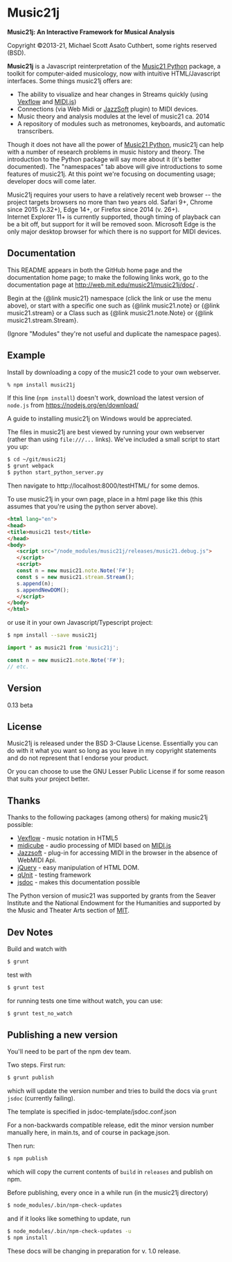Music21j
=========

**Music21j: An Interactive Framework for Musical Analysis**

Copyright &copy;2013-21, Michael Scott Asato Cuthbert, some rights reserved (BSD).

**Music21j** is a Javascript reinterpretation of the [Music21 Python] package,
a toolkit for computer-aided musicology, now with intuitive HTML/Javascript
interfaces. Some things music21j offers are:

  - The ability to visualize and hear changes in Streams quickly (using [Vexflow] and [MIDI.js])
  - Connections (via Web Midi or [JazzSoft] plugin) to MIDI devices.
  - Music theory and analysis modules at the level of music21 ca. 2014
  - A repository of modules such as metronomes, keyboards, and automatic transcribers.

Though it does not have all the power of [Music21 Python], music21j can help with
a number of research problems in music history and theory. The introduction to the
Python package will say more about it (it's better documented). The "namespaces"
tab above will give introductions to some features of music21j. At this
point we're focusing on documenting usage; developer docs will come
later.

Music21j requires your users to have a relatively recent web browser -- the project
targets browsers no more than two years old.
Safari 9+, Chrome since 2015 (v.32+), Edge 14+, or Firefox since 2014 (v. 26+).  
Internet Explorer 11+ is currently supported, though timing of playback can be a bit off, but
support for it will be removed soon.  Microsoft Edge is the only major desktop browser for which
there is no support for MIDI devices.

Documentation
-------------
This README appears in both the GitHub home page and the documentation
home page; to make the following links work, go to the documentation
page at http://web.mit.edu/music21/music21j/doc/ .

Begin at the {@link music21} namespace (click the link or use the
menu above), or start with
a specific one such as {@link music21.note} or {@link music21.stream}
or a Class such as {@link music21.note.Note} or {@link music21.stream.Stream}.

(Ignore "Modules" they're not useful and duplicate the namespace pages).

Example
--------
Install by downloading a copy of the music21 code to your own webserver.

```sh
% npm install music21j
```


If this line (`npm install`) doesn't work, download the
latest version of `node.js` from https://nodejs.org/en/download/
  
A guide to installing music21j on Windows would be appreciated.

The files in music21j are best viewed by running your own
webserver (rather than using `file:///...` links). We've
included a small script to start you up:

```sh
$ cd ~/git/music21j
$ grunt webpack
$ python start_python_server.py
```

Then navigate to http://localhost:8000/testHTML/ for some demos.

To use music21j in your own page, place in a html page like this (this assumes that you're
using the python server above).

```html
<html lang="en">
<head>
<title>music21 test</title>
</head>
<body>
   <script src="/node_modules/music21j/releases/music21.debug.js">
   </script>
   <script>
   const n = new music21.note.Note('F#');
   const s = new music21.stream.Stream();
   s.append(n);
   s.appendNewDOM();
   </script>
</body>
</html>
```

or use it in your own Javascript/Typescript project:

```sh
$ npm install --save music21j
```
```javascript
import * as music21 from 'music21j';

const n = new music21.note.Note('F#');
// etc.
```

Version
--------
0.13 beta


License
--------
Music21j is released under the BSD 3-Clause License. Essentially you
can do with it what you want so long as you leave in my copyright statements
and do not represent that I endorse your product.

Or you can choose to use the GNU Lesser Public License if for some reason
that suits your project better.

Thanks
-----------

Thanks to the following packages (among others) for making music21j possible:

* [Vexflow] - music notation in HTML5
* [midicube] - audio processing of MIDI based on [MIDI.js]
* [Jazzsoft] - plug-in for accessing MIDI in the browser in the absence of WebMIDI Api.
* [jQuery] - easy manipulation of HTML DOM.
* [qUnit] - testing framework
* [jsdoc] - makes this documentation possible

The Python version of music21 was supported by grants from
the Seaver Institute and the National Endowment for the Humanities
and supported by the Music and Theater Arts section of [MIT].


[MIT]:http://web.mit.edu
[music21 python]:http://web.mit.edu/music21/
[midicube]:https://github.com/mscuthbert/midicube
[Vexflow]:http://www.vexflow.com
[MIDI.js]:http://mudcu.be/midi-js/
[Jazzsoft]:http://jazz-soft.net
[jQuery]:http://jquery.com
[qUnit]:http://qunitjs.com
[jsdoc]:http://usejsdoc.org


Dev Notes
----------------
Build and watch with

```sh
$ grunt
```

test with

```sh
$ grunt test
```

for running tests one time without watch, you can use:

```sh
$ grunt test_no_watch
```

Publishing a new version
-------------------------
You'll need to be part of the npm dev team.

Two steps.  First run:

```sh
$ grunt publish
```

which will update the version number and tries to build the
docs via `grunt jsdoc` (currently failing).

The template is specified in jsdoc-template/jsdoc.conf.json

For a non-backwards compatible release, edit the minor 
version number manually here, in main.ts, and of course in
package.json.

Then run:

```sh
$ npm publish
```

which will copy the current contents of `build` in `releases`
and publish on npm.

Before publishing, every once in a while run (in the music21j directory)

```sh
$ node_modules/.bin/npm-check-updates
```

and if it looks like something to update, run

```sh
$ node_modules/.bin/npm-check-updates -u
$ npm install
```


These docs will be changing in preparation for v. 1.0 release.


